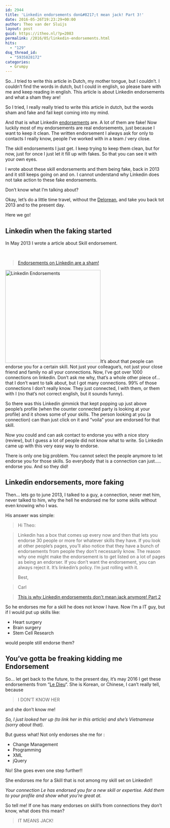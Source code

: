 ```yaml
---
id: 2944
title: 'Linkedin endorsements don&#8217;t mean jack! Part 3!'
date: 2016-05-26T19:23:29+00:00
author: Theo van der Sluijs
layout: post
guid: https://itheo.nl/?p=2083
permalink: /2016/05/linkedin-endorsements.html
hits:
  - "129"
dsq_thread_id:
  - "5935828172"
categories:
  - Grumpy
---
```

So&#8230;I tried to write this article in Dutch, my mother tongue, but I couldn&#8217;t. I couldn&#8217;t find the words in dutch, but I could in english, so please bare with me and keep reading in english. This article is about Linkedin endorsements and what a sham they are!<!--more-->

So I tried, I really really tried to write this article in dutch, but the words sham and fake and fail kept coming into my mind.

And that is what Linkedin [endorsements](https://www.linkedin.com/in/tvandersluijs#background-skills) are. A lot of them are fake! Now luckily most of my endorsements are real endorsements, just because I want to keep it clean. The written endorsement I always ask for only to contacts I really know, people I&#8217;ve worked with in a team / very close.

The skill endorsements I just get. I keep trying to keep them clean, but for now, just for once I just let it fill up with fakes. So that you can see it with your own eyes.

I wrote about these skill endorsements and them being fake, back in 2013 and it still keeps going on and on. I cannot understand why Linkedin does not take action to these fake endorsements.

Don&#8217;t know what I&#8217;m talking about?

Okay, let&#8217;s do a little time travel, without the [Delorean](http://www.imdb.com/media/rm366797312/tt0088763), and take you back tot 2013 and to the present day.

Here we go!

## Linkedin when the faking started

In May 2013 I wrote a article about Skill endorsement.

&nbsp;

<blockquote class="wp-embedded-content" data-secret="YxtrZBX2KI">
  <p>
    <a href="https://www.vandersluijs.nl/2013/05/endorsements-on-linkedin-are-sha.html">Endorsements on Linkedin are a sham!</a>
  </p>
</blockquote>



<img class="alignleft size-medium wp-image-2085" src="https://itheo.nl/wp-content/uploads/2016/05/Screen-Shot-2016-05-26-at-19.58.41-300x293.png" alt="Linkedin Endorsements" width="300" height="293" />It&#8217;s about that people can endorse you for a certain skill. Not just your colleague&#8217;s, not just your close friend and family no all your connections. Now, I&#8217;ve got over 1000 connections on linkedin. Don&#8217;t ask me why, that&#8217;s a whole other piece of&#8230; that I don&#8217;t want to talk about, but I got many connections. 99% of those connections I don&#8217;t really know. They just connected, I with them, or them with I (no that&#8217;s not correct english, but it sounds funny).

So there was this Linkedin gimmick that kept popping up just above people&#8217;s profile (when the counter connected party is looking at your profile) and it shows some of your skills. The person looking at you (a connection) can than just click on it and “voila” your are endorsed for that skill.

Now you could and can ask contact to endorse you with a nice story (review), but I guess a lot of people did not know what to write. So Linkedin came up with this very easy way to endorse.

There is only one big problem. You cannot select the people anymore to let endorse you for those skills. So everybody that is a connection can just….. endorse you. And so they did!

## Linkedin endorsements, more faking

Then&#8230; lets go to june 2013, I talked to a guy, a connection, never met him, never talked to him, why the hell he endorsed me for some skills without even knowing who I was.

His answer was simple:

> Hi Theo:
  
> Linkedin has a box that comes up every now and then that lets you endorse 30 people or more for whatever skills they have. If you look at other people’s pages, you’ll also notice that they have a bunch of endorsements from people they don’t necessarily know. The reason why one might make the endorsement is to get listed on a lot of pages as being an endorser. If you don’t want the endorsement, you can always reject it. It’s linkedin’s policy. I’m just rolling with it.
> 
> Best,
  
> Carl

<blockquote class="wp-embedded-content" data-secret="JDu8Gylb7w">
  <p>
    <a href="https://www.vandersluijs.nl/2013/06/this-is-why-linkedin-endorsements-don.html">This is why Linkedin endorsements don't mean jack anymore! Part 2</a>
  </p>
</blockquote>



So he endorses me for a skill he does not know I have. Now I&#8217;m a IT guy, but if I would put up skills like:

  * Heart surgery
  * Brain surgery
  * Stem Cell Research

would people still endorse them?

## You&#8217;ve gotta be freaking kidding me Endorsement

So&#8230; let get back to the future, to the present day, it&#8217;s may 2016 I get these endorsements from &#8220;[Le Dieu](https://vn.linkedin.com/in/dieule)&#8220;. She is Korean, or Chinese, I can&#8217;t really tell, because

> I DON&#8217;T KNOW HER

and she don&#8217;t know me!

_So, I just looked her up (to link her in this article) and she&#8217;s Vietnamese (sorry about that)._

But guess what! Not only endorses she me for :

  * Change Management
  * Programming
  * XML
  * jQuery

No! She goes even one step further!!

She endorses me for a Skill that is not among my skill set on Linkedin!!

_Your connection Le has endorsed you for a new skill or expertise. Add them to your profile and show what you&#8217;re great at._

So tell me! If one has many endorses on skill&#8217;s from connections they don&#8217;t know, what does this mean?

> IT MEANS JACK!